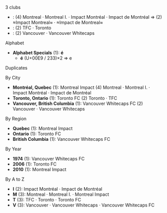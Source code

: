 3 clubs

-  : (4) Montreal · Montreal I. · Impact Montréal · Impact de Montréal ⇒ (2) ≈Impact Montreal≈ · ≈Impact de Montreal≈
-  : (2) TFC · Toronto
-  : (2) Vancouver · Vancouver Whitecaps




Alphabet

- **Alphabet Specials** (1):  **é** 
  - **é** (U+00E9 / 233)×2 ⇒ e




Duplicates





By City

- **Montréal, Quebec** (1): Montreal Impact  (4) Montreal · Montreal I. · Impact Montréal · Impact de Montréal
- **Toronto, Ontario** (1): Toronto FC  (2) Toronto · TFC
- **Vancouver, British Columbia** (1): Vancouver Whitecaps FC  (2) Vancouver · Vancouver Whitecaps




By Region

- **Quebec** (1):   Montreal Impact
- **Ontario** (1):   Toronto FC
- **British Columbia** (1):   Vancouver Whitecaps FC




By Year

- **1974** (1):   Vancouver Whitecaps FC
- **2006** (1):   Toronto FC
- **2010** (1):   Montreal Impact






By A to Z

- **I** (2): Impact Montréal · Impact de Montréal
- **M** (3): Montreal · Montreal I. · Montreal Impact
- **T** (3): TFC · Toronto · Toronto FC
- **V** (3): Vancouver · Vancouver Whitecaps · Vancouver Whitecaps FC




